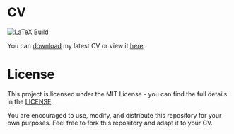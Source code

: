 # CV

[![LaTeX Build](https://img.shields.io/github/actions/workflow/status/leehosanganson/cv-latex/compile-latex.yaml?branch=main)](https://github.com/leehosanganson/cv-latex/actions/workflows/compile-latex.yaml)

You can [download](https://github.com/leehosanganson/cv-latex/raw/main/ansonhosanglee_latest.pdf) my latest CV or view it [here](https://github.com/leehosanganson/cv-latex/blob/main/ansonhosanglee_latest.pdf).

# License

This project is licensed under the MIT License - you can find the full details in the [LICENSE](LICENSE).

You are encouraged to use, modify, and distribute this repository for your own purposes. Feel free to fork this repository and adapt it to your CV.
